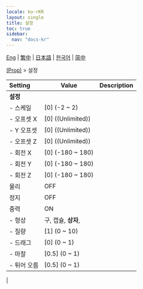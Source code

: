 ```yaml
---
locale: ko-rKR
layout: single
title: 설정
toc: true
sidebar:
  nav: "docs-kr"
---
```

[Eng](/dancexr/menu/2025.4/prop/settings) | [繁中](/tw/dancexr/menu/2025.4/prop/settings) | [日本語](/jp/dancexr/menu/2025.4/prop/settings) | [한국어](/kr/dancexr/menu/2025.4/prop/settings) | [简中](/zh/dancexr/menu/2025.4/prop/settings)

[(Prop)](../menu#(Prop)) > 설정



| Setting | Value | Description |
| :--- | --- | :--- |
|**설정** | | 
|- 스케일 | [0] (-2 ~ 2) | 
|- 오프셋 X | [0] ((Unlimited)) | 
|- Y 오프셋 | [0] ((Unlimited)) | 
|- 오프셋 Z | [0] ((Unlimited)) | 
|- 회전 X | [0] (-180 ~ 180) | 
|- 회전 Y | [0] (-180 ~ 180) | 
|- 회전 Z | [0] (-180 ~ 180) | 
| 물리 | OFF | 
| 정지 | OFF | 
| 중력 | ON | 
|- 형상 | 구, 캡슐, **상자**,  | 
|- 질량 | [1] (0 ~ 10) | 
|- 드래그 | [0] (0 ~ 1) | 
|- 마찰 | [0.5] (0 ~ 1) | 
|- 튀어 오름 | [0.5] (0 ~ 1) | 
|
